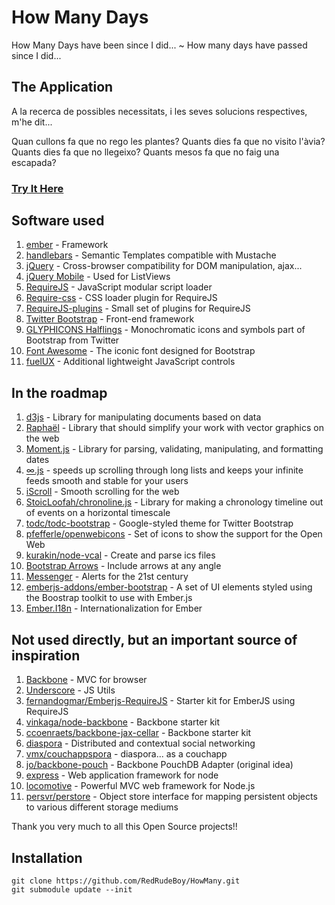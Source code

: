 # How Many Days #
How Many Days have been since I did... ~ How many days have passed since I did...

## The Application ##
A la recerca de possibles necessitats,
 i les seves solucions respectives, m'he dit...

Quan cullons fa que no rego les plantes?
Quants dies fa que no visito l'àvia?
Quants dies fa que no llegeixo?
Quants mesos fa que no faig una escapada?

### [Try It Here](http://www.jamaicaska.es/HowMany) ###

## Software used ##
1. [ember](http://emberjs.com/) - Framework
2. [handlebars](http://handlebarsjs.com/) - Semantic Templates compatible with Mustache
3. [jQuery](http://jquery.com/) - Cross-browser compatibility for DOM manipulation, ajax...
4. [jQuery Mobile](http://jquerymobile.com/) - Used for ListViews
5. [RequireJS](http://requirejs.org/) - JavaScript modular script loader
6. [Require-css](https://github.com/guybedford/require-css) - CSS loader plugin for RequireJS
7. [RequireJS-plugins](https://github.com/millermedeiros/requirejs-plugins) - Small set of plugins for RequireJS
8. [Twitter Bootstrap](http://getbootstrap.com/2.3.2/) - Front-end framework
9. [GLYPHICONS Halflings](http://glyphicons.com/) - Monochromatic icons and symbols part of Bootstrap from Twitter
10. [Font Awesome](http://fortawesome.github.io/Font-Awesome/) - The iconic font designed for Bootstrap
11. [fuelUX](http://exacttarget.github.io/fuelux) - Additional lightweight JavaScript controls

## In the roadmap ##
1. [d3js](http://d3js.org/) - Library for manipulating documents based on data
2. [Raphaël](http://raphaeljs.com/) - Library that should simplify your work with vector graphics on the web
3. [Moment.js](http://momentjs.com/) - Library for parsing, validating, manipulating, and formatting dates
4. [∞.js](http://airbnb.github.io/infinity/) -  speeds up scrolling through long lists and keeps your infinite feeds smooth and stable for your users
5. [iScroll](http://cubiq.org/) - Smooth scrolling for the web
6. [StoicLoofah/chronoline.js](https://github.com/StoicLoofah/chronoline.js) - Library for making a chronology timeline out of events on a horizontal timescale
7. [todc/todc-bootstrap](https://github.com/todc/todc-bootstrap) - Google-styled theme for Twitter Bootstrap
8. [pfefferle/openwebicons](https://github.com/pfefferle/openwebicons) - Set of icons to show the support for the Open Web
9. [kurakin/node-vcal](https://github.com/kurakin/node-vcal) - Create and parse ics files
10. [Bootstrap Arrows](http://bootstrap-arrows.iarfhlaith.com/) - Include arrows at any angle
11. [Messenger](http://github.hubspot.com/messenger/) - Alerts for the 21st century
12. [emberjs-addons/ember-bootstrap](https://github.com/emberjs-addons/ember-bootstrap) - A set of UI elements styled using the Boostrap toolkit to use with Ember.js
13. [Ember.I18n](https://github.com/jamesarosen/ember-i18n) - Internationalization for Ember

## Not used directly, but an important source of inspiration ##
1. [Backbone](https://github.com/documentcloud/backbone) - MVC for browser
2. [Underscore](https://github.com/documentcloud/underscore) - JS Utils
3. [fernandogmar/Emberjs-RequireJS](https://github.com/fernandogmar/Emberjs-RequireJS) - Starter kit for EmberJS using RequireJS
4. [vinkaga/node-backbone](https://github.com/vinkaga/node-backbone) - Backbone starter kit
5. [ccoenraets/backbone-jax-cellar](https://github.com/ccoenraets/backbone-jax-cellar) - Backbone starter kit
6. [diaspora](https://github.com/diaspora/diaspora) - Distributed and contextual social networking
7. [vmx/couchappspora](https://github.com/vmx/couchappspora) - diaspora... as a couchapp
8. [jo/backbone-pouch](https://github.com/jo/backbone-pouch) - Backbone PouchDB Adapter (original idea)
9. [express](http://expressjs.com/) - Web application framework for node
10. [locomotive](http://expressjs.com/) - Powerful MVC web framework for Node.js
11. [persvr/perstore](https://github.com/persvr/perstore) - Object store interface for mapping persistent objects to various different storage mediums

Thank you very much to all this Open Source projects!!

## Installation ##
```
git clone https://github.com/RedRudeBoy/HowMany.git
git submodule update --init
```
